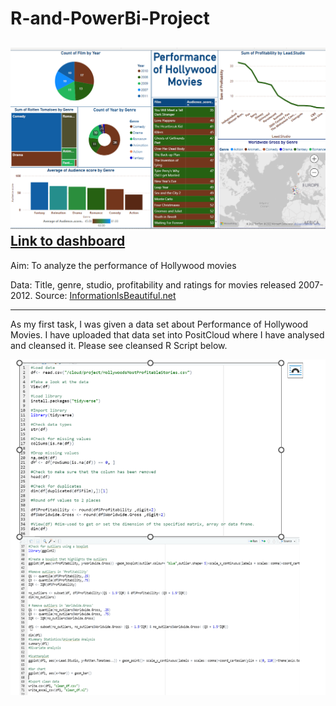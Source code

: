 # R-and-PowerBi-Project
![alt text](https://github.com/Aabazay/R-and-PowerBi-Project/blob/2ceac94b99bef906c968306584d98bfa71985115/Dashboard.png)
[Link to dashboard]( https://app.powerbi.com/groups/me/reports/4a6116c0-624d-46f4-adb4-a18859bd0f5f?ctid=6efd0f20-57c8-4447-b53f-00d4992ca50b&pbi_source=linkShare)
-------------------------------------
Aim: To analyze the performance of Hollywood movies 

Data: Title, genre, studio, profitability and ratings for movies released 2007-2012.
Source: [InformationIsBeautiful.net](https://user-images.githubusercontent.com/119430189/205911960-6e7f4f4a-c1ac-4f36-842b-3c4957df68b6.png)

-------------------------------------

As my first task, I was given a data set about Performance of Hollywood Movies. I have uploaded that data set into PositCloud where I have analysed and cleansed it. Please see cleansed R Script below.

![alt text](https://github.com/Aabazay/R-and-PowerBi-Project/blob/9f7003f3dd27da8501a3410c1ecf7cd21748ce44/R%20script.png)
